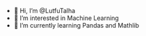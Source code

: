 - 👋 Hi, I’m @LutfuTalha
- 👀 I’m interested in Machine Learning
- 🌱 I’m currently learning Pandas and Mathlib

